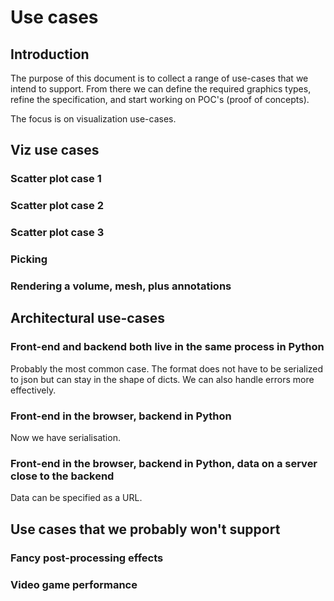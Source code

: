 # Use cases

## Introduction

The purpose of this document is to collect a range of use-cases that we intend to support. From there we can define the required graphics types, refine the specification, and start working on POC's (proof of concepts).

The focus is on visualization use-cases.



## Viz use cases



### Scatter plot case 1

### Scatter plot case 2

### Scatter plot case 3

### Picking

### Rendering a volume, mesh, plus annotations



## Architectural use-cases



### Front-end and backend both live in the same process in Python

Probably the most common case. The format does not have to be serialized to json but can stay in the shape of dicts. We can also handle errors more effectively.

### Front-end in the browser, backend in Python

Now we have serialisation.

### Front-end in the browser, backend in Python, data on a server close to the backend

Data can be specified as a URL.



## Use cases that we probably won't support



### Fancy post-processing effects

### Video game performance
